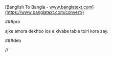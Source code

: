 [Banglish To Bangla - www.banglatext.com](https://www.banglatext.com/convert/)

###pro

ajke amora dekhbo ios e kivabe table toiri kora zay.

###deb

//

